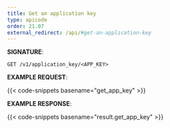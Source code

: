 ```yaml
---
title: Get an application key
type: apicode
order: 21.07
external_redirect: /api/#get-an-application-key
---
```



**SIGNATURE**:


`GET /v1/application_key/<APP_KEY>`


**EXAMPLE REQUEST**:


{{< code-snippets basename="get_app_key" >}}


**EXAMPLE RESPONSE**:


{{< code-snippets basename="result.get_app_key" >}}
